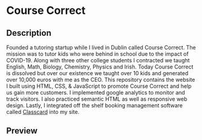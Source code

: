 # Course Correct

## Description
Founded a tutoring startup while I lived in Dublin called Course Correct. The mission was to tutor kids who were behind in school due to the impact of COVID-19. Along with three other college students I contracted we taught English, Math, Biology, Chemistry, Physics and Irish. Today Course Correct is dissolved 
but over our existence we taught over 10 kids and generated over 10,000 euros with me as the CEO. This repository contains the website I built using HTML, CSS, & JavaScript to promote Course Correct and help us gain more 
customers. I implemented google analytics to monitor and track visitors. I also practiced semantic HTML as well as responsive web design. Lastly, I integrated off the shelf booking management software called <a href="https://www.classcardapp.com/">Classcard</a>
into my site.


## Preview


